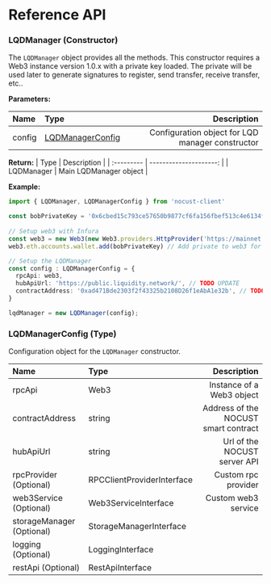 # Reference API

### LQDManager  (Constructor) 
The `LQDManager` object provides all the methods. This constructor requires a Web3 instance version 1.0.x with a private key loaded. The private will be used later to generate signatures to register, send transfer, receive transfer, etc..

__Parameters:__ 

| Name   | Type                                    |                                      Description |
| :----- | :-------------------------------------- | -----------------------------------------------: |
| config | [LQDManagerConfig](#lqd-manager-config) | Configuration object for LQD manager constructor |

__Return:__
| Type       |            Description |
| :--------- | ---------------------: |
| LQDManager | Main LQDManager object |


__Example:__
```typescript
import { LQDManager, LQDManagerConfig } from 'nocust-client' 

const bobPrivateKey = '0x6cbed15c793ce57650b9877cf6fa156fbef513c4e6134f022a85b1ffdd59b2a1'
    
// Setup web3 with Infura
const web3 = new Web3(new Web3.providers.HttpProvider('https://mainnet.infura.io/'));
web3.eth.accounts.wallet.add(bobPrivateKey) // Add private to web3 for signing

// Setup the LQDManager
const config : LQDManagerConfig = {
  rpcApi: web3,
  hubApiUrl: 'https://public.liquidity.network/', // TODO UPDATE
  contractAddress: '0xad471Bde2303f2f43325b2108D26f1eAbA1e32b', // TODO UPDATE,
}

lqdManager = new LQDManager(config);
```



### LQDManagerConfig (Type) <a name="lqd-manager-config"></a>

Configuration object for the `LQDManager` constructor.

| Name            | Type   |                          Description |
| :-------------- | :----- | -----------------------------------: |
| rpcApi          | Web3   |            Instance of a Web3 object |
| contractAddress | string | Address of the NOCUST smart contract |
| hubApiUrl       | string |         Url of the NOCUST server API |
|  rpcProvider (Optional) | RPCClientProviderInterface | Custom rpc provider|
|  web3Service (Optional)|  Web3ServiceInterface | Custom web3 service |
|  storageManager (Optional) |  StorageManagerInterface | |
|  logging (Optional) | LoggingInterface | |
|  restApi (Optional) | RestApiInterface | |